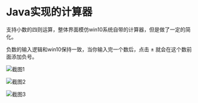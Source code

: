 # Java实现的计算器

支持小数的四则运算，整体界面模仿win10系统自带的计算器，但是做了一定的简化。  

负数的输入逻辑和win10保持一致，当你输入完一个数后，点击 ± 就会在这个数前面添加负号。  

![截图1](https://img2020.cnblogs.com/blog/914002/202101/914002-20210103165946530-1750799758.png)  

![截图2](https://img2020.cnblogs.com/blog/914002/202101/914002-20210103170138232-589253433.png)  

![截图3](https://img2020.cnblogs.com/blog/914002/202101/914002-20210103170226187-1650694930.png)

